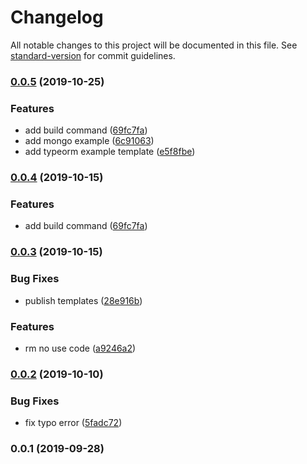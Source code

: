 # Changelog

All notable changes to this project will be documented in this file. See [standard-version](https://github.com/conventional-changelog/standard-version) for commit guidelines.

### [0.0.5](https://github.com/tie-team/tie-cli/compare/v0.0.3...v0.0.5) (2019-10-25)


### Features

* add build command ([69fc7fa](https://github.com/tie-team/tie-cli/commit/69fc7fa))
* add mongo example ([6c91063](https://github.com/tie-team/tie-cli/commit/6c91063))
* add typeorm example template ([e5f8fbe](https://github.com/tie-team/tie-cli/commit/e5f8fbe))

### [0.0.4](https://github.com/tie-team/tie-cli/compare/v0.0.3...v0.0.4) (2019-10-15)


### Features

* add build command ([69fc7fa](https://github.com/tie-team/tie-cli/commit/69fc7fa))

### [0.0.3](https://github.com/tie-team/tie-cli/compare/v0.0.2...v0.0.3) (2019-10-15)


### Bug Fixes

* publish templates ([28e916b](https://github.com/tie-team/tie-cli/commit/28e916b))


### Features

* rm no use code ([a9246a2](https://github.com/tie-team/tie-cli/commit/a9246a2))

### [0.0.2](https://github.com/tie-team/tie-cli/compare/v0.0.1...v0.0.2) (2019-10-10)


### Bug Fixes

* fix typo error ([5fadc72](https://github.com/tie-team/tie-cli/commit/5fadc72))

### 0.0.1 (2019-09-28)

